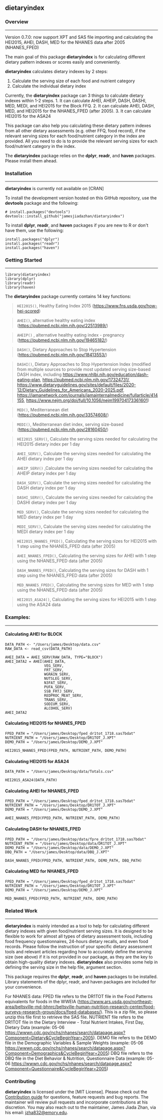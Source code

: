 ## dietaryindex

### Overview
___

Version 0.7.0: now support XPT and SAS file importing and calculating the HEI2015, AHEI, DASH, MED for the NHANES data after 2005 (NHANES_FPED)

The main goal of this package **dietaryindex** is for calculating different dietary pattern indexes or scores easily and conveniently. 

**dietaryindex** calculates dietary indexes by 2 steps:
1. Calculate the serving size of each food and nutrient category
2. Calculate the individual dietary index

Currently, the **dietaryindex** package can 3 things to calculate dietary indexes within 1-2 steps.
    1. It can calculate AHEI, AHEIP, DASH, DASHI, MED, MEDI, and HEI2015 for the Block FFQ. 
    2. It can calculate AHEI, DASH, MED, and HEI2015 for the NHANES_FPED (after 2005).
    3. It can calculate HEI2015 for the ASA24

This package can also help you calculating these dietary pattern indexes from all other dietary assessments (e.g. other FFQ, food record), if the relevant serving sizes for each food/nutrient category in the index are provided. All you need to do is to provide the relevant serving sizes for each food/nutrient category in the index.

The **dietaryindex** package relies on the **dplyr**, **readr**, and **haven** packages. Please install them ahead.

### Installation
___

**dietaryindex** is currently not available on [CRAN]


To install the development version hosted on this GitHub repository, use the **devtools** package and the following:

```
# install.packages("devtools")
devtools::install_github("jamesjiadazhan/dietaryindex")
```

To install **dplyr**, **readr**, and **haven** packages if you are new to R or don't have them, use the following:
```
install.packages("dplyr")
install.packages("readr")
install.packages("haven")
```

### Getting Started
___
```
library(dietaryindex)
library(dplyr)
library(readr)
library(haven)
```

The **dietaryindex** package currently contains 14 key functions:
>`HEI2015()`, Healthy Eating Index 2015 (https://www.fns.usda.gov/how-hei-scored)

>`AHEI()`, alternative healthy eating index (https://pubmed.ncbi.nlm.nih.gov/22513989/)

>`AHEIP()` , alternative healthy eating index - pregnancy (https://pubmed.ncbi.nlm.nih.gov/19465182/)

>`DASH()`, Dietary Approaches to Stop Hypertension (https://pubmed.ncbi.nlm.nih.gov/18413553/)

>`DASHI()`, Dietary Approaches to Stop Hypertension Index (modified from multiple sources to provide most updated serving size-based DASH index, including https://www.nhlbi.nih.gov/education/dash-eating-plan, https://pubmed.ncbi.nlm.nih.gov/17324731/, https://www.dietaryguidelines.gov/sites/default/files/2020-12/Dietary_Guidelines_for_Americans_2020-2025.pdf, https://jamanetwork.com/journals/jamainternalmedicine/fullarticle/414155, https://www.nejm.org/doi/full/10.1056/nejm199704173361601)

>`MED()`, Mediterranean diet (https://pubmed.ncbi.nlm.nih.gov/33574608/)

>`MEDI()`, Mediterranean diet index, serving size-based (https://pubmed.ncbi.nlm.nih.gov/28160450/)

>`HEI2015_SERV()`, Calculate the serving sizes needed for calculating the HEI2015 dietary index per 1 day

>`AHEI_SERV()`, Calculate the serving sizes needed for calculating the AHEI dietary index per 1 day

>`AHEIP_SERV()` ,Calculate the serving sizes needed for calculating the AHEIP dietary index per 1 day

>`DASH_SERV()`, Calculate the serving sizes needed for calculating the DASH dietary index per 1 day

>`DASHI_SERV()`, Calculate the serving sizes needed for calculating the DASHI dietary index per 1 day

>`MED_SERV()`, Calculate the serving sizes needed for calculating the MED dietary index per 1 day

>`MEDI_SERV()`, Calculate the serving sizes needed for calculating the MEDI dietary index per 1 day

>`HEI2015_NHANES_FPED()`, Calculating the serving sizes for HEI2015 with 1 step using the NHANES_FPED data (after 2005)

>`AHEI_NHANES_FPED()`, Calculating the serving sizes for AHEI with 1 step using the NHANES_FPED data (after 2005)

>`DASH_NHANES_FPED()`, Calculating the serving sizes for DASH with 1 step using the NHANES_FPED data (after 2005)

>`MED_NHANES_FPED()`, Calculating the serving sizes for MED with 1 step using the NHANES_FPED data (after 2005)

>`HEI2015_ASA24()`, Calculating the serving sizes for HEI2015 with 1 step using the ASA24 data

### Examples:
___
#### Calculating AHEI for BLOCK
```
DATA_PATH <- "/Users/james/Desktop/data.csv"
RAW_DATA <- read_csv(DATA_PATH)

AHEI_DATA = AHEI_SERV(RAW_DATA, TYPE="BLOCK")
AHEI_DATA2 = AHEI(AHEI_DATA,   
                  VEG_SERV,
                  FRT_SERV,
                  WGRAIN_SERV,
                  NUTSLEG_SERV,
                  N3FAT_SERV,
                  PUFA_SERV,
                  SSB_FRTJ_SERV,
                  REDPROC_MEAT_SERV,
                  TRANS_SERV,
                  SODIUM_SERV,
                  ALCOHOL_SERV)
AHEI_DATA2
```

#### Calculating HEI2015 for NHANES_FPED
```
FPED_PATH = "/Users/james/Desktop/fped_dr1tot_1718.sas7bdat"
NUTRIENT_PATH = "/Users/james/Desktop/DR1TOT_J.XPT"
DEMO_PATH = "/Users/james/Desktop/DEMO_J.XPT"

HEI2015_NHANES_FPED(FPED_PATH, NUTRIENT_PATH, DEMO_PATH)

```

#### Calculating HEI2015 for ASA24
```
DATA_PATH = "/Users/james/Desktop/data/Totals.csv"

HEI2015_ASA24(DATA_PATH)
```

#### Calculating AHEI for NHANES_FPED
```
FPED_PATH = "/Users/james/Desktop/fped_dr1tot_1718.sas7bdat"
NUTRIENT_PATH = "/Users/james/Desktop/DR1TOT_J.XPT"
DEMO_PATH = "/Users/james/Desktop/DEMO_J.XPT"

AHEI_NHANES_FPED(FPED_PATH, NUTRIENT_PATH, DEMO_PATH)
```

#### Calculating DASH for NHANES_FPED
```
FPED_PATH = "/Users/james/Desktop/data/fpre_dr1tot_1718.sas7bdat"
NUTRIENT_PATH = "/Users/james/Desktop/data/DR1TOT_J.XPT"
DEMO_PATH = "/Users/james/Desktop/data/DEMO_J.XPT"
DBQ_PATH = "/Users/james/Desktop/data/DBQ_J.XPT"

DASH_NHANES_FPED(FPED_PATH, NUTRIENT_PATH, DEMO_PATH, DBQ_PATH)

```

#### Calculating MED for NHANES_FPED
```
FPED_PATH = "/Users/james/Desktop/fped_dr1tot_1718.sas7bdat"
NUTRIENT_PATH = "/Users/james/Desktop/DR1TOT_J.XPT"
DEMO_PATH = "/Users/james/Desktop/DEMO_J.XPT"

MED_NHANES_FPED(FPED_PATH, NUTRIENT_PATH, DEMO_PATH)

```


### Related Work
___

**dietaryindex** is mainly intended as a tool to help for calculating different dietary indexes with given food/nutrient serving sizes. It is designed to be flexible to work for almost all types of dietary assessment tools, including food frequency questionnaires, 24-hours dietary recalls, and even food records. Please follow the instruction of your specific dietary assessment tools and relevant articles regarding how to accurately define the serving size (see above) if it is not provided in our package, as they are the key to obtain high-quality dietary indexes. **dietaryindex** also provides some help in defining the serving size in the help file, argument section. 

This package requires the **dplyr**, **readr**, and **haven** packages to be installed. Library statements of the dplyr, readr, and haven packages are included for your convenience. 

For NHANES data:
FPED file refers to the DR1TOT file in the Food Patterns equivalents for foods in the WWEIA (https://www.ars.usda.gov/northeast-area/beltsville-md-bhnrc/beltsville-human-nutrition-research-center/food-surveys-research-group/docs/fped-databases/). This is a zip file, so please unzip this file first to retrieve the SAS file. 
NUTRIENT file refers to the DR1TOT file in the Dietary Interview - Total Nutrient Intakes, First Day, Dietary Data (example: 05-06 https://wwwn.cdc.gov/nchs/nhanes/search/datapage.aspx?Component=Dietary&CycleBeginYear=2005). 
DEMO file refers to the DEMO file in the Demographic Variables & Sample Weights (example: 05-06 https://wwwn.cdc.gov/nchs/nhanes/search/datapage.aspx?Component=Demographics&CycleBeginYear=2005)
DBQ file refers to the DBQ file in the Diet Behavior & Nutrition, Questionnaire Data (example: 05-06 https://wwwn.cdc.gov/nchs/nhanes/search/datapage.aspx?Component=Questionnaire&CycleBeginYear=2005)

### Contributing

**dietaryindex** is licensed under the [MIT License]. Please check out the [Contribution guide](https://github.com/jamesjiadazhan/dietaryindex/blob/main/CONTRIBUTING.md) for questions, feature requests and bug reports. The maintainer will review pull requests and incorporate contributions at his discretion. You may also reach out to the maintainer, James Jiada Zhan, via his email: jzha832@emory.edu.
